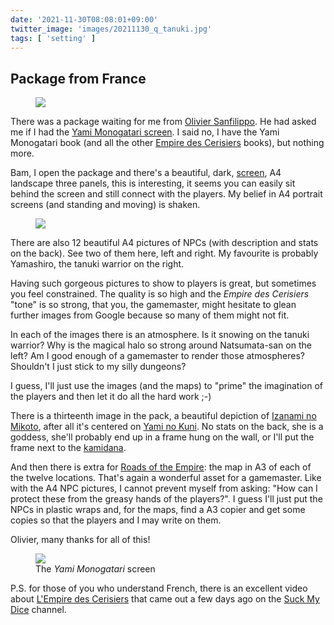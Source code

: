 ```yaml
---
date: '2021-11-30T08:08:01+09:00'
twitter_image: 'images/20211130_q_tanuki.jpg'
tags: [ 'setting' ]
---
```


## Package from France

<figure class="right small">
<a href="images/20211130_tanuki.jpg"><img src="images/20211130_tanuki.jpg" loading="lazy" /></a>
<figcaption>
</figcaption>
</figure>

There was a package waiting for me from [Olivier Sanfilippo](https://twitter.com/Akae06). He had asked me if I had the [Yami Monogatari screen](https://www.arkhane-asylum.fr/en/product/pack-yami-2/). I said no, I have the Yami Monogatari book (and all the other [Empire des Cerisiers](20210225.html?f=package_from_france&t=L_Empire_des_Cerisiers) books), but nothing more.

Bam, I open the package and there's a beautiful, dark, [screen](#screen), A4 landscape three panels, this is interesting, it seems you can easily sit behind the screen and still connect with the players. My belief in A4 portrait screens (and standing and moving) is shaken.

<figure class="left small">
<a href="images/20211130_natsumata.jpg"><img src="images/20211130_natsumata.jpg" loading="lazy" /></a>
<figcaption>
</figcaption>
</figure>

There are also 12 beautiful A4 pictures of NPCs (with description and stats on the back). See two of them here, left and right. My favourite is probably Yamashiro, the tanuki warrior on the right.

Having such gorgeous pictures to show to players is great, but sometimes you feel constrained. The quality is so high and the _Empire des Cerisiers_ "tone" is so strong, that you, the gamemaster, might hesitate to glean further images from Google because so many of them might not fit.

In each of the images there is an atmosphere. Is it snowing on the tanuki warrior? Why is the magical halo so strong around Natsumata-san on the left? Am I good enough of a gamemaster to render those atmospheres? Shouldn't I just stick to my silly dungeons?

I guess, I'll just use the images (and the maps) to "prime" the imagination of the players and then let it do all the hard work ;-)

There is a thirteenth image in the pack, a beautiful depiction of [Izanami no Mikoto](https://en.wikipedia.org/wiki/Izanami), after all it's centered on [Yami no Kuni](https://en.wikipedia.org/wiki/Yomi). No stats on the back, she is a goddess, she'll probably end up in a frame hung on the wall, or I'll put the frame next to the [kamidana](https://en.wikipedia.org/wiki/Kamidana).

And then there is extra for [Roads of the Empire](20210818.html?f=package_from_france&t=Roads_of_the_Empire): the map in A3 of each of the twelve locations. That's again a wonderful asset for a gamemaster. Like with the A4 NPC pictures, I cannot prevent myself from asking: "How can I protect these from the greasy hands of the players?". I guess I'll just put the NPCs in plastic wraps and, for the maps, find a A3 copier and get some copies so that the players and I may write on them.

Olivier, many thanks for all of this!

<figure id="screen" class="banner">
<a href="images/20211130_screen.jpg"><img src="images/20211130_screen.jpg" loading="lazy" /></a>
<figcaption>
The <em>Yami Monogatari</em> screen
</figcaption>
</figure>

P.S. for those of you who understand French, there is an excellent video about [L'Empire des Cerisiers](https://www.youtube.com/watch?v=2fPsgOQSL90) that came out a few days ago on the [Suck My Dice](https://www.youtube.com/channel/UCvWkv4MqHlSXXh-QCCxmvoQ) channel.

